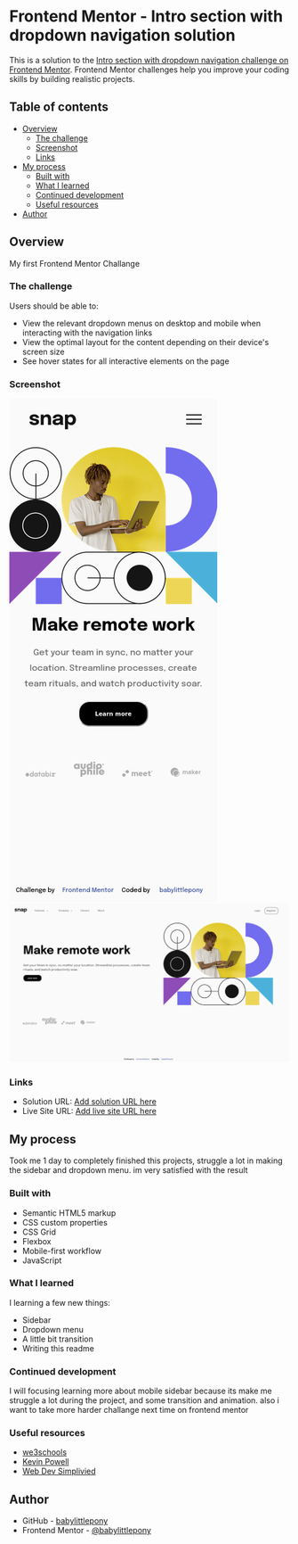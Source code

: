 # Frontend Mentor - Intro section with dropdown navigation solution

This is a solution to the [Intro section with dropdown navigation challenge on Frontend Mentor](https://www.frontendmentor.io/challenges/intro-section-with-dropdown-navigation-ryaPetHE5). Frontend Mentor challenges help you improve your coding skills by building realistic projects.

## Table of contents

- [Overview](#overview)
  - [The challenge](#the-challenge)
  - [Screenshot](#screenshot)
  - [Links](#links)
- [My process](#my-process)
  - [Built with](#built-with)
  - [What I learned](#what-i-learned)
  - [Continued development](#continued-development)
  - [Useful resources](#useful-resources)
- [Author](#author)

## Overview

My first Frontend Mentor Challange

### The challenge

Users should be able to:

- View the relevant dropdown menus on desktop and mobile when interacting with the navigation links
- View the optimal layout for the content depending on their device's screen size
- See hover states for all interactive elements on the page

### Screenshot

![](./screenshot/Screenshot%202022-09-21%20at%2009-52-29%20Frontend%20Mentor%20Intro%20section%20with%20dropdown%20navigation.png)
![](./screenshot/Screenshot%202022-09-21%20at%2009-50-49%20Frontend%20Mentor%20Intro%20section%20with%20dropdown%20navigation.png)

### Links

- Solution URL: [Add solution URL here](https://your-solution-url.com)
- Live Site URL: [Add live site URL here](https://your-live-site-url.com)

## My process

Took me 1 day to completely finished this projects, struggle a lot in making the sidebar and dropdown menu.
im very satisfied with the result

### Built with

- Semantic HTML5 markup
- CSS custom properties
- CSS Grid
- Flexbox
- Mobile-first workflow
- JavaScript

### What I learned

I learning a few new things:

- Sidebar
- Dropdown menu
- A little bit transition
- Writing this readme

### Continued development

I will focusing learning more about mobile sidebar because its make me struggle a lot during the project, and some transition and animation.
also i want to take more harder challange next time on frontend mentor

### Useful resources

- [we3schools](https://www.w3schools.com)
- [Kevin Powell](https://www.youtube.com/kepowob)
- [Web Dev Simplivied](https://www.youtube.com/c/WebDevSimplified)

## Author

- GitHub - [babylittlepony](https://github.com/babylittlepony)
- Frontend Mentor - [@babylittlepony](https://www.frontendmentor.io/profile/babylittlepony)
